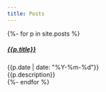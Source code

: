 ```yaml
---
title: Posts
---
```


{%- for p in site.posts %}
<div class="card" id="{{p.id}}">
	<div class="card-body">
		<a href="{{p.url}}">
			<h5 class="card-title">{{p.title}}</h5>
		</a>
		<div class="card-subtitle">{{p.date | date: "%Y-%m-%d"}}</div>
		<div class="card-text">{{p.description}}</div>
	</div>
</div>
{%- endfor %}

<script>
let cards = {
{%- for p in site.posts %}
"{{p.id}}": {"tags": [
	{%- for t in p.tags -%}
		"{{t}}",
	{%- endfor -%}
	],"categories": [
	{%- for c in p.categories -%}
		"{{c}}",
	{%- endfor -%}
	]},
{%- endfor -%}
};
console.log(cards);
</script>
